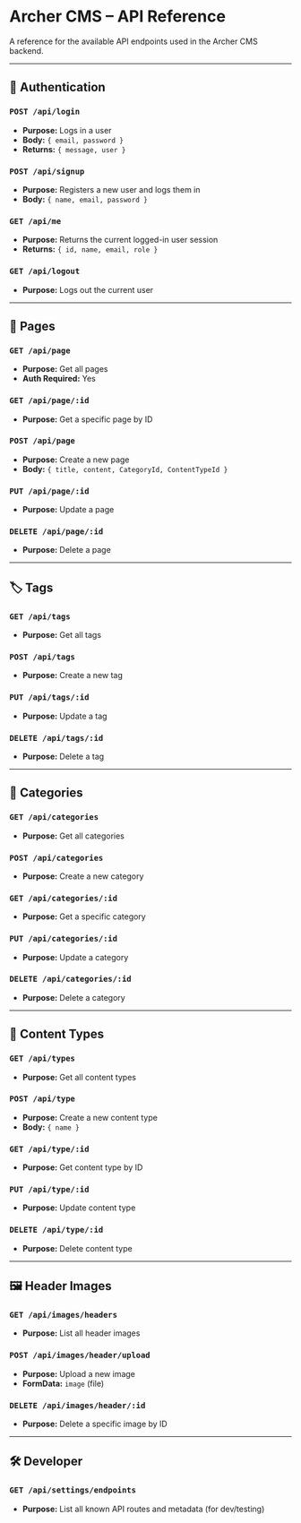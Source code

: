 # Archer CMS – API Reference

A reference for the available API endpoints used in the Archer CMS backend.

---

## 🧑 Authentication

### `POST /api/login`
- **Purpose:** Logs in a user
- **Body:** `{ email, password }`
- **Returns:** `{ message, user }`

### `POST /api/signup`
- **Purpose:** Registers a new user and logs them in
- **Body:** `{ name, email, password }`

### `GET /api/me`
- **Purpose:** Returns the current logged-in user session
- **Returns:** `{ id, name, email, role }`

### `GET /api/logout`
- **Purpose:** Logs out the current user

---

## 🧱 Pages

### `GET /api/page`
- **Purpose:** Get all pages
- **Auth Required:** Yes

### `GET /api/page/:id`
- **Purpose:** Get a specific page by ID

### `POST /api/page`
- **Purpose:** Create a new page
- **Body:** `{ title, content, CategoryId, ContentTypeId }`

### `PUT /api/page/:id`
- **Purpose:** Update a page

### `DELETE /api/page/:id`
- **Purpose:** Delete a page

---

## 🏷️ Tags

### `GET /api/tags`
- **Purpose:** Get all tags

### `POST /api/tags`
- **Purpose:** Create a new tag

### `PUT /api/tags/:id`
- **Purpose:** Update a tag

### `DELETE /api/tags/:id`
- **Purpose:** Delete a tag

---

## 🧩 Categories

### `GET /api/categories`
- **Purpose:** Get all categories

### `POST /api/categories`
- **Purpose:** Create a new category

### `GET /api/categories/:id`
- **Purpose:** Get a specific category

### `PUT /api/categories/:id`
- **Purpose:** Update a category

### `DELETE /api/categories/:id`
- **Purpose:** Delete a category

---

## 🧠 Content Types

### `GET /api/types`
- **Purpose:** Get all content types

### `POST /api/type`
- **Purpose:** Create a new content type
- **Body:** `{ name }`

### `GET /api/type/:id`
- **Purpose:** Get content type by ID

### `PUT /api/type/:id`
- **Purpose:** Update content type

### `DELETE /api/type/:id`
- **Purpose:** Delete content type

---

## 🖼️ Header Images

### `GET /api/images/headers`
- **Purpose:** List all header images

### `POST /api/images/header/upload`
- **Purpose:** Upload a new image
- **FormData:** `image` (file)

### `DELETE /api/images/header/:id`
- **Purpose:** Delete a specific image by ID

---

## 🛠 Developer

### `GET /api/settings/endpoints`
- **Purpose:** List all known API routes and metadata (for dev/testing)